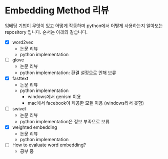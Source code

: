 # Embedding Method 리뷰

임베딩 기법이 무엇이 있고 어떻게 작동하며 python에서 어떻게 사용하는지 알아보는 repository 입니다. 순서는 아래와 같습니다.



- [x] word2vec
  * 논문 리뷰
  * python implementation
- [ ] glove
  * 논문 리뷰
  * python implementation: 환결 설정으로 인해 보류
- [x] fasttext
  * 논문 리뷰
  * python implementation
    * windows에서 genism 이용
    * mac에서 facebook이 제공한 모듈 이용 (windows라서 못함)
- [ ] swivel
  * 논문 리뷰
  * python implementation은 정보 부족으로 보류
- [x] weighted embedding
  * 논문 리뷰
  * python implementation
- [ ] How to evaluate word embedding?
  * 공부 중
